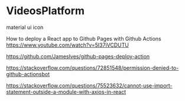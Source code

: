 # VideosPlatform

material ui icon

How to deploy a React app to Github Pages with Github Actions
https://www.youtube.com/watch?v=5I37iVCDUTU

https://github.com/JamesIves/github-pages-deploy-action

https://stackoverflow.com/questions/72851548/permission-denied-to-github-actionsbot

https://stackoverflow.com/questions/75523632/cannot-use-import-statement-outside-a-module-with-axios-in-react
